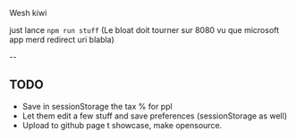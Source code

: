 Wesh kiwi

just lance `npm run stuff`
(Le bloat doit tourner sur 8080 vu que microsoft app merd redirect uri blabla)

-- 

## TODO

- Save in sessionStorage the tax % for ppl
- Let them edit a few stuff and save preferences (sessionStorage as well)
- Upload to github page t showcase, make opensource.

